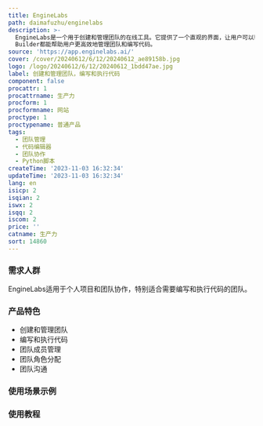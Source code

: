 ```yaml
---
title: EngineLabs
path: daimafuzhu/enginelabs
description: >-
  EngineLabs是一个用于创建和管理团队的在线工具。它提供了一个直观的界面，让用户可以轻松地创建和配置团队。用户可以选择预定义的团队模板或自定义团队。该工具还提供了一个代码编辑器，用户可以编写和执行简单的Python脚本。EngineLabs还提供了团队成员管理、团队角色分配和团队沟通等功能。无论是个人项目还是团队协作，Team
  Builder都能帮助用户更高效地管理团队和编写代码。
source: 'https://app.enginelabs.ai/'
cover: /cover/20240612/6/12/20240612_ae89158b.jpg
logo: /logo/20240612/6/12/20240612_1bdd47ae.jpg
label: 创建和管理团队，编写和执行代码
component: false
procattr: 1
procattrname: 生产力
procform: 1
procformname: 网站
proctype: 1
proctypename: 普通产品
tags:
  - 团队管理
  - 代码编辑器
  - 团队协作
  - Python脚本
createTime: '2023-11-03 16:32:34'
updateTime: '2023-11-03 16:32:34'
lang: en
isicp: 2
isqian: 2
iswx: 2
isqq: 2
iscom: 2
price: ''
catname: 生产力
sort: 14860
---
```




### 需求人群
EngineLabs适用于个人项目和团队协作，特别适合需要编写和执行代码的团队。

### 产品特色
- 创建和管理团队
- 编写和执行代码
- 团队成员管理
- 团队角色分配
- 团队沟通

### 使用场景示例


### 使用教程


  
